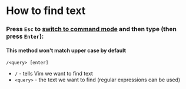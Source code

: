 # How to find text

### Press `Esc` to [switch to command mode](/vim/how-to-switch-to-command-mode) and then type (then press `Enter`):

#### This method won't match upper case by default

```text
/<query> [enter]
```

- `/` - tells Vim we want to find text
- `<query>` - the text we want to find (regular expressions can be used)
